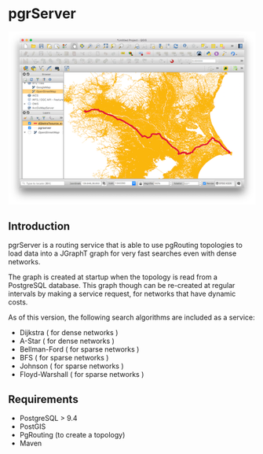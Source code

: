 # pgrServer

![Alt text](Route.png?raw=true)

Introduction
------------
pgrServer is a routing service that is able to use pgRouting topologies 
to load data into a JGraphT graph for very fast searches even with dense networks.

The graph is created at startup when the topology is read from a PostgreSQL database. This graph though can be re-created at regular intervals by making a service request, for networks that have dynamic costs. 
 
As of this version, the following search algorithms are included as a service:

* Dijkstra ( for dense networks )
* A-Star ( for dense networks )
* Bellman-Ford ( for sparse networks )
* BFS ( for sparse networks )
* Johnson ( for sparse networks )
* Floyd-Warshall ( for sparse networks )

Requirements
------------
* PostgreSQL > 9.4
* PostGIS
* PgRouting (to create a topology)
* Maven



